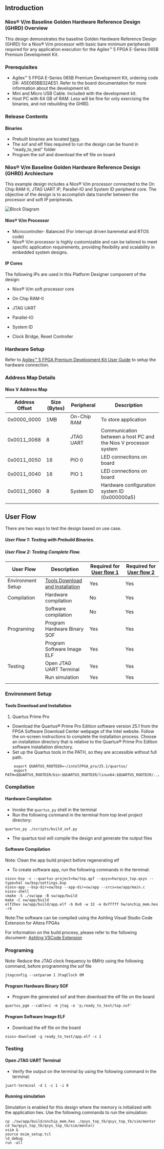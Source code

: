 

## Introduction

### Nios® V/m Baseline Golden Hardware Reference Design (GHRD) Overview

 This design demonstrates the baseline Golden Hardware Reference Design (GHRD) for a Nios® V/m processor with basic bare minimum peripherals required for any application execution for the Agilex™ 5 FPGA E-Series 065B Premium Development Kit.

### Prerequisites

 - Agilex™ 5 FPGA E-Series 065B Premium Development Kit, ordering code DK- A5E065BB32AES1. Refer to the board documentation for more information about the development kit.
 - Mini and Micro USB Cable. Included with the development kit.
 - Host PC with 64 GB of RAM. Less will be fine for only exercising the binaries, and not rebuilding the GHRD.
 
### Release Contents  

#### Binaries
 - Prebuilt binaries are located [here](https://github.com/altera-fpga/agilex5e-nios-ed/blob/rel/25.1.0/a5e065b-prem-devkit/niosv_m/niosv_m_baseline_ghrd/ready_to_test).
 - The sof and elf files required to run the design can be found in "ready_to_test" folder 
 - Program the sof and download the elf file on board

### Nios® V/m Baseline Golden Hardware Reference Design (GHRD) Archiecture
 This example design includes a Nios® V/m processor connected to the On Chip RAM-II, JTAG UART IP, Parallel-IO and System ID peripheral core. The objective of the design is to accomplish data transfer between the processor and soft IP peripherals.
 
 ![Block Diagram](https://github.com/altera-fpga/agilex5e-nios-ed/blob/rel/25.1.0/niosv_m/niosv_m_baseline_ghrd/img/baseling_ghrd_block_design.png?raw=true)

#### Nios® V/m Processor
- Microcontroller- Balanced (For interrupt driven baremetal and RTOS code)
- Nios® V/m processor is highly customizable and can be tailored to meet specific application requirements, providing flexibility and scalability in embedded system designs.
 
#### IP Cores
 The following IPs are used in this Platform Designer component of the design:
- Nios® V/m soft processor core

- On Chip RAM-II

- JTAG UART

- Parallel-IO

- System ID

- Clock Bridge, Reset Controller


### Hardware Setup

Refer to [Agilex™ 5 FPGA Premium Development Kit User Guide](https://www.intel.com/content/www/us/en/docs/programmable/814550.html) to setup the hardware connection.


### Address Map Details

#### Nios V Address Map
 |Address Offset	|Size (Bytes)	|Peripheral	| Description|
  |-|-|-|-|
  |0x0000_0000|1MB|On-Chip RAM|To store application|
  |0x0011_0068|8|JTAG UART|Communication between a host PC and the Nios V processor system|
  |0x0011_0050|16|PIO 0|LED connections on board|
  |0x0011_0040|16|PIO 1|LED connections on board|
  |0x0011_0060|8|System ID|Hardware configuration system ID (0x000000a5)|
  ||||


## User Flow 

 There are two ways to test the design based on use case. 

   <h5> User Flow 1: Testing with Prebuild Binaries.</h5>
   
   <h5> User Flow 2: Testing Complete Flow.</h5>

 |User Flow|Description|Required for [User flow 1](#user-flow-1-testing-with-prebuild-binaries)|Required for [User flow 2](#user-flow-2-testing-complete-flow)|
 |-|-|-|-|
 |Environment Setup|[Tools Download and Installation](#tools-download)|Yes|Yes|
 |Compilation|Hardware compilation|No|Yes|
 ||Software compilation|No|Yes|    
 |Programing|Program Hardware Binary SOF|Yes|Yes|
 ||Program Software Image ELF|Yes|Yes|
 |Testing|Open JTAG UART Terminal|Yes|Yes|
 ||Run simulation|Yes|Yes|
 ||||

### Environment Setup

#### Tools Download and Installation
1. Quartus Prime Pro

 - Download the Quartus® Prime Pro Edition software version 25.1 from the FPGA Software Download Center webpage of the Intel website. Follow the on-screen instructions to complete the installation process. Choose an installation directory that is relative to the Quartus® Prime Pro Edition software installation directory.
 - Set up the Quartus tools in the PATH, so they are accessible without full path.
```console
	export QUARTUS_ROOTDIR=~/intelFPGA_pro/25.1/quartus/
	export PATH=$QUARTUS_ROOTDIR/bin:$QUARTUS_ROOTDIR/linux64:$QUARTUS_ROOTDIR/../qsys/bin:$PATH
```

### Compilation 

#### Hardware Compilation 
- Invoke the `quartus_py` shell in the terminal
- Run the following command in the terminal from top level project directory:
 
```console
quartus_py ./scripts/build_sof.py
```

 - The quartus tool will compile the design and generate the output files

#### Software Compilation 
Note: Clean the app build project before regenerating elf
- To create software app, run the following commands in the terminal:
```console
niosv-bsp -c --quartus-project=hw/top.qpf --qsys=hw/qsys_top.qsys --type=hal sw/bsp/settings.bsp
niosv-app --bsp-dir=sw/bsp --app-dir=sw/app --srcs=sw/app/main.c
niosv-shell
cmake -S ./sw/app -B sw/app/build
make -C sw/app/build
elf2hex sw/app/build/app.elf -b 0x0 -w 32 -e 0xfffff hw/onchip_mem.hex -r4
```
Note:The software can be compiled using the Ashling Visual Studio Code Extension for Altera FPGAs

For information on the build process, please refer to the following document- [Ashling VSCode Extension](https://www.intel.com/content/www/us/en/docs/programmable/730783/current/ashling-visual-studio-code-extension.html)

### Programing 
Note: Reduce the JTAG clock frequency to 6MHz using the following command, before programming the sof file
```console
jtagconfig --setparam 1 JtagClock 6M
```

#### Program Hardware Binary SOF
- Program the generated sof and then download the elf file on the board
	
```console
quartus_pgm --cable=1 -m jtag -o 'p;ready_to_test/top.sof'
```

#### Program Software Image ELF
- Download the elf file on the board
	
```console
niosv-download -g ready_to_test/app.elf -c 1
```

### Testing

#### Open JTAG UART Terminal
- Verify the output on the terminal by using the following command in the terminal:
	
```console
juart-terminal -d 1 -c 1 -i 0 
```

#### Running simulation
Simulation is enabled for this design where the memory is initialized with the application hex. Use the following commands to run the simulation:
```console
cp ./sw/app/build/onchip_mem.hex ./qsys_top_tb/qsys_top_tb/sim/mentor 
cd hw/qsys_top_tb/qsys_top_tb/sim/mentor/
vsim &
source msim_setup.tcl
ld_debug
run -all
```
